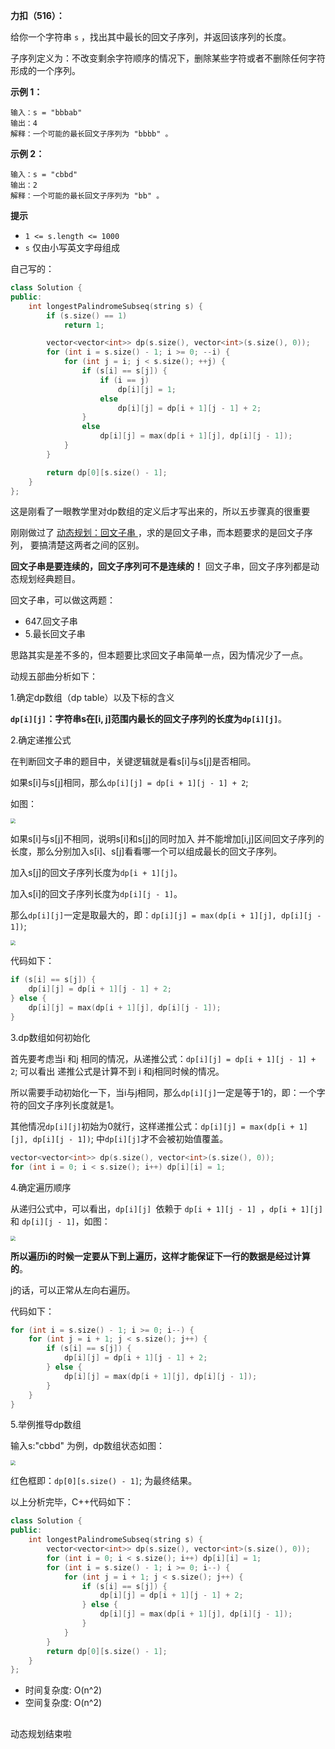 **力扣（516）：**

给你一个字符串 `s` ，找出其中最长的回文子序列，并返回该序列的长度。

子序列定义为：不改变剩余字符顺序的情况下，删除某些字符或者不删除任何字符形成的一个序列。

**示例 1：**

```
输入：s = "bbbab"
输出：4
解释：一个可能的最长回文子序列为 "bbbb" 。
```

**示例 2：**

```
输入：s = "cbbd"
输出：2
解释：一个可能的最长回文子序列为 "bb" 。
```

**提示**

- `1 <= s.length <= 1000`
- `s` 仅由小写英文字母组成







自己写的：

```cpp
class Solution {
public:
    int longestPalindromeSubseq(string s) {
        if (s.size() == 1)
            return 1;

        vector<vector<int>> dp(s.size(), vector<int>(s.size(), 0));
        for (int i = s.size() - 1; i >= 0; --i) {
            for (int j = i; j < s.size(); ++j) {
                if (s[i] == s[j]) {
                    if (i == j)
                        dp[i][j] = 1;
                    else
                        dp[i][j] = dp[i + 1][j - 1] + 2;
                }
                else
                    dp[i][j] = max(dp[i + 1][j], dp[i][j - 1]);
            }
        }

        return dp[0][s.size() - 1];
    }
};
```

这是刚看了一眼教学里对dp数组的定义后才写出来的，所以五步骤真的很重要





刚刚做过了 [动态规划：回文子串 ](https://programmercarl.com/0647.回文子串.html)，求的是回文子串，而本题要求的是回文子序列， 要搞清楚这两者之间的区别。

**回文子串是要连续的，回文子序列可不是连续的！** 回文子串，回文子序列都是动态规划经典题目。

回文子串，可以做这两题：

- 647.回文子串
- 5.最长回文子串

思路其实是差不多的，但本题要比求回文子串简单一点，因为情况少了一点。

动规五部曲分析如下：

1.确定dp数组（dp table）以及下标的含义

**`dp[i][j]`：字符串s在[i, j]范围内最长的回文子序列的长度为`dp[i][j]`**。

2.确定递推公式

在判断回文子串的题目中，关键逻辑就是看s[i]与s[j]是否相同。

如果s[i]与s[j]相同，那么`dp[i][j] = dp[i + 1][j - 1] + 2`;

如图：

<img src="img/73.jpg" style="zoom:50%;" />

如果s[i]与s[j]不相同，说明s[i]和s[j]的同时加入 并不能增加[i,j]区间回文子序列的长度，那么分别加入s[i]、s[j]看看哪一个可以组成最长的回文子序列。

加入s[j]的回文子序列长度为`dp[i + 1][j]`。

加入s[i]的回文子序列长度为`dp[i][j - 1]`。

那么`dp[i][j]`一定是取最大的，即：`dp[i][j] = max(dp[i + 1][j], dp[i][j - 1])`;

<img src="img/74.jpg" style="zoom:50%;" />

代码如下：

```cpp
if (s[i] == s[j]) {
    dp[i][j] = dp[i + 1][j - 1] + 2;
} else {
    dp[i][j] = max(dp[i + 1][j], dp[i][j - 1]);
}
```

3.dp数组如何初始化

首先要考虑当i 和j 相同的情况，从递推公式：`dp[i][j] = dp[i + 1][j - 1] + 2`; 可以看出 递推公式是计算不到 i 和j相同时候的情况。

所以需要手动初始化一下，当i与j相同，那么`dp[i][j]`一定是等于1的，即：一个字符的回文子序列长度就是1。

其他情况`dp[i][j]`初始为0就行，这样递推公式：`dp[i][j] = max(dp[i + 1][j], dp[i][j - 1])`; 中`dp[i][j]`才不会被初始值覆盖。

```cpp
vector<vector<int>> dp(s.size(), vector<int>(s.size(), 0));
for (int i = 0; i < s.size(); i++) dp[i][i] = 1;
```

4.确定遍历顺序

从递归公式中，可以看出，`dp[i][j] `依赖于 `dp[i + 1][j - 1] `，`dp[i + 1][j] `和 `dp[i][j - 1]`，如图：

<img src="img/75.png" style="zoom:50%;" />

**所以遍历i的时候一定要从下到上遍历，这样才能保证下一行的数据是经过计算的**。

j的话，可以正常从左向右遍历。

代码如下：

```cpp
for (int i = s.size() - 1; i >= 0; i--) {
    for (int j = i + 1; j < s.size(); j++) {
        if (s[i] == s[j]) {
            dp[i][j] = dp[i + 1][j - 1] + 2;
        } else {
            dp[i][j] = max(dp[i + 1][j], dp[i][j - 1]);
        }
    }
}
```

5.举例推导dp数组

输入s:"cbbd" 为例，dp数组状态如图：

<img src="img/76.jpg" style="zoom:50%;" />

红色框即：`dp[0][s.size() - 1]`; 为最终结果。

以上分析完毕，C++代码如下：

```cpp
class Solution {
public:
    int longestPalindromeSubseq(string s) {
        vector<vector<int>> dp(s.size(), vector<int>(s.size(), 0));
        for (int i = 0; i < s.size(); i++) dp[i][i] = 1;
        for (int i = s.size() - 1; i >= 0; i--) {
            for (int j = i + 1; j < s.size(); j++) {
                if (s[i] == s[j]) {
                    dp[i][j] = dp[i + 1][j - 1] + 2;
                } else {
                    dp[i][j] = max(dp[i + 1][j], dp[i][j - 1]);
                }
            }
        }
        return dp[0][s.size() - 1];
    }
};
```

- 时间复杂度: O(n^2)
- 空间复杂度: O(n^2)

##  





动态规划结束啦